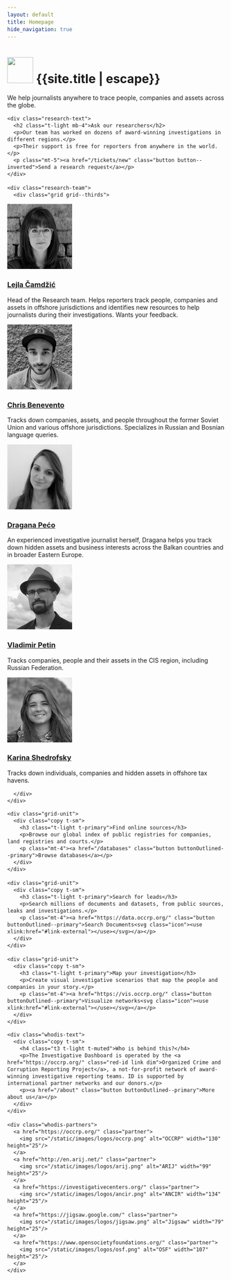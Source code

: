 ```yaml
---
layout: default
title: Homepage
hide_navigation: true
---
```


<div class="hero">
  <div class="wrapper t-center">
    <h1 class="t-normal"><img width="60" height="60" src="https://cdn.occrp.org/common/logo/WhiteTransparent_globe.png" /> {{site.title | escape}}</h1>
    <p>We help journalists anywhere to trace people, companies and assets across the globe.</p>
  </div>
</div>

<div class="b-primary">
<div class="wrapper pt-6 pb-7">
  <div class="research">

    <div class="research-text">
      <h2 class="t-light mb-4">Ask our researchers</h2>
      <p>Our team has worked on dozens of award-winning investigations in different regions.</p>
      <p>Their support is free for reporters from anywhere in the world.</p>
      <p class="mt-5"><a href="/tickets/new" class="button button--inverted">Send a research request</a></p>
    </div>

    <div class="research-team">
      <div class="grid grid--thirds">

<div class="grid-unit">
  <a class="link-hiddenWhite" href="/about/researchers/#lejla-c">
    <img class="face mb-2" src="/static/images/team/lejla-camdzic-500.jpg" alt="Lejla Čamdžić" width="150" height="150" />
    <h3 class="t4 t-light t-center mb-3">Lejla Čamdžić</h3>
  </a>
  <div class="copy t-sm">
    <p>Head of the Research team. Helps reporters track people, companies and assets in offshore jurisdictions and identifies new resources to help journalists during their investigations. Wants your feedback.</p>
  </div>
</div>

<div class="grid-unit">
  <a class="link-hiddenWhite" href="/about/researchers/#chris">
    <img class="face mb-2" src="/static/images/team/chris-benevento-500.jpg" alt="Chris Benevento" width="150" height="150" />
    <h3 class="t4 t-light t-center mb-3">Chris Benevento</h3>
  </a>
  <div class="copy t-sm">
    <p>Tracks down companies, assets, and people throughout the former Soviet Union and various offshore jurisdictions. Specializes in Russian and Bosnian language queries.</p>
  </div>
</div>

<div class="grid-unit">
  <a class="link-hiddenWhite" href="/about/researchers/#dragana">
    <img class="face mb-2" src="/static/images/team/dragana-peco-500.jpg" alt="Dragana Pećo" width="150" height="150" />
    <h3 class="t4 t-light t-center mb-3">Dragana Pećo</h3>
  </a>
  <div class="copy t-sm">
    <p>An experienced investigative journalist herself, Dragana helps you track down hidden assets and business interests across the Balkan countries and in broader Eastern Europe.</p>
  </div>
</div>

<div class="grid-unit">
  <a class="link-hiddenWhite" href="/about/researchers/#vladimir">
    <img class="face mb-2" src="/static/images/team/vladimir-petin-500.jpg" alt="Vladimir Petin" width="150" height="150" />
    <h3 class="t4 t-light t-center mb-3">Vladimir Petin</h3>
  </a>
  <div class="copy t-sm">
    <p>Tracks companies, people and their assets in the CIS region, including Russian Federation.</p>
  </div>
</div>

<div class="grid-unit">
  <a class="link-hiddenWhite" href="/about/researchers/#karina">
    <img class="face mb-2" src="/static/images/team/karina-shedrofsky-500.jpg" alt="Karina Shedrofsky" width="150" height="150" />
    <h3 class="t4 t-light t-center mb-3">Karina Shedrofsky</h3>
  </a>
  <div class="copy t-sm">
    <p>Tracks down individuals, companies and hidden assets in offshore tax havens.</p>
  </div>
</div>

      </div>
    </div>

  </div>
</div>
</div>

<div class="wrapper pt-6 pb-6">
  <div class="grid grid--extra">

    <div class="grid-unit">
      <div class="copy t-sm">
        <h3 class="t-light t-primary">Find online sources</h3>
        <p>Browse our global index of public registries for companies, land registries and courts.</p>
        <p class="mt-4"><a href="/databases" class="button buttonOutlined--primary">Browse databases</a></p>
      </div>
    </div>

    <div class="grid-unit">
      <div class="copy t-sm">
        <h3 class="t-light t-primary">Search for leads</h3>
        <p>Search millions of documents and datasets, from public sources, leaks and investigations.</p>
        <p class="mt-4"><a href="https://data.occrp.org/" class="button buttonOutlined--primary">Search Documents<svg class="icon"><use xlink:href="#link-external"></use></svg></a></p>
      </div>
    </div>

    <div class="grid-unit">
      <div class="copy t-sm">
        <h3 class="t-light t-primary">Map your investigation</h3>
        <p>Create visual investigative scenarios that map the people and companies in your story.</p>
        <p class="mt-4"><a href="https://vis.occrp.org/" class="button buttonOutlined--primary">Visualize networks<svg class="icon"><use xlink:href="#link-external"></use></svg></a></p>
      </div>
    </div>

  </div>
</div>

<div class="wrapper">
  <div class="whodis pt-6 pb-6">

    <div class="whodis-text">
      <div class="copy t-sm">
        <h4 class="t3 t-light t-muted">Who is behind this?</h4>
        <p>The Investigative Dashboard is operated by the <a href="https://occrp.org/" class="red-id link dim">Organized Crime and Corruption Reporting Project</a>, a not-for-profit network of award-winning investigative reporting teams. ID is supported by international partner networks and our donors.</p>
        <p><a href="/about" class="button buttonOutlined--primary">More about us</a></p>
      </div>
    </div>

    <div class="whodis-partners">
      <a href="https://occrp.org/" class="partner">
        <img src="/static/images/logos/occrp.png" alt="OCCRP" width="130" height="25"/>
      </a>
      <a href="http://en.arij.net/" class="partner">
        <img src="/static/images/logos/arij.png" alt="ARIJ" width="99" height="25"/>
      </a>
      <a href="https://investigativecenters.org/" class="partner">
        <img src="/static/images/logos/ancir.png" alt="ANCIR" width="134" height="25"/>
      </a>
      <a href="https://jigsaw.google.com/" class="partner">
        <img src="/static/images/logos/jigsaw.png" alt="Jigsaw" width="79" height="25"/>
      </a>
      <a href="https://www.opensocietyfoundations.org/" class="partner">
        <img src="/static/images/logos/osf.png" alt="OSF" width="107" height="25"/>
      </a>
    </div>

  </div>
</div>
